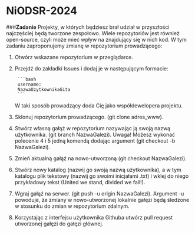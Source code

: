 # NiODSR-2024

###**Zadanie**
Projekty, w których będziesz brał udział w przyszłości najczęściej będą tworzone zespołowo. Wiele repozytoriów jest również open-source, czyli może mieć wpływ na znajdujący się w nich kod. W tym zadaniu zaproponujemy zmianę w repozytorium prowadzącego:

1. Otwórz wskazane repozytorium w przeglądarce.
2. Przejdź do zakładki Issues i dodaj je w następującym formacie:
   
        ```bash
        username:
        NazwaUzytkownikaGita
        ```
   
      W taki sposób prowadzący doda Cię jako współdewelopera projektu.
   
4. Sklonuj repozytorium prowadzącego. (git clone adres_www).
5. Stwórz własną gałąź w repozytorium nazywając ją swoją nazwą użytkownika. (git branch NazwaGalezi). Uwaga! Możesz wykonać polecenie 4 i 5 jedną komendą dodając argument (git checkout -b NazwaGalezi).
6. Zmień aktualną gałąź na nowo-utworzoną (git checkout NazwaGalezi).
7. Stwórz nowy katalog (nazwij go swoją nazwą użytkownika), a w tym katalogu plik tekstowy (nazwij go swoimi inicjałami .txt) i wklej do niego przykładowy tekst (United we stand, divided we fall!).
8. Wgraj gałąź na serwer. (git push -u origin NazwaGalezi). Argument -u powoduje, że zmiany w nowo-utworzonej lokalnie gałęzi będą śledzone w stosunku do zmian w repozytorium zdalnym.
9. Korzystając z interfejsu użytkownika Githuba utwórz pull request utworzonej gałęzi do gałęzi głównej.
